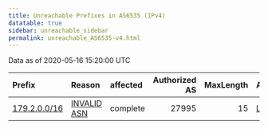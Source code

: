 ```yaml
---
title: Unreachable Prefixes in AS6535 (IPv4)
datatable: true
sidebar: unreachable_sidebar
permalink: unreachable_AS6535-v4.html
---
```


Data as of 2020-05-16 15:20:00 UTC


<div class="datatable-begin"></div>

| Prefix                                             | Reason                                                                                             | affected   |   Authorized AS |   MaxLength | Anchor                                         |   unreachable /24s |
|:---------------------------------------------------|:---------------------------------------------------------------------------------------------------|:-----------|----------------:|------------:|:-----------------------------------------------|-------------------:|
| [179.2.0.0/16](https://stat.ripe.net/179.2.0.0/16) | [INVALID ASN](https://rpki-validator.ripe.net/announcement-preview?asn=AS6535&prefix=179.2.0.0/16) | complete   |           27995 |          15 | [LACNIC](unreachable_LACNIC_RPKI_Root-v4.html) |                256 |

<div class="datatable-end"></div>
